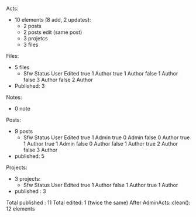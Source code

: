 Acts:
  - 10 elements (8 add, 2 updates):
    - 2 posts
    - 2 posts edit (same post)
    - 3 projetcs
    - 3 files

Files:
  - 5 files
    - Sfw   Status User    Edited
      true  1      Author
      true  1      Author
      false 1      Author
      false 3      Author
      false 2      Author
  - Published: 3

Notes:
  - 0 note

Posts:
  - 9 posts
    - Sfw   Status User    Edited
      true  1      Admin
      true  0      Admin
      false 0      Author
      true  1      Author
      true  1      Admin
      false 0      Author
      false 1      Author
      true  2      Author
      false 3      Author
  - published: 5

Projects:
  - 3 projects:
    - Sfw   Status User    Edited
      true  1      Author
      false 1      Author
      true  1      Author
  - published : 3

Total published : 11
Total edited: 1 (twice the same)
After AdminActs::clean(): 12 elements
